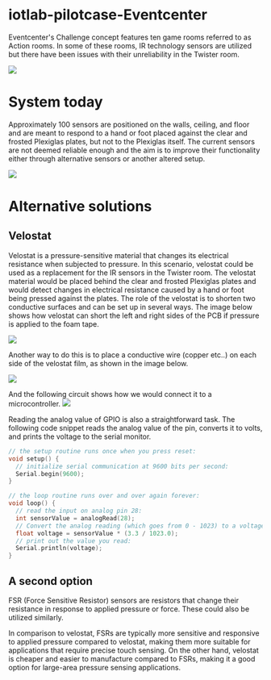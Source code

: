 # iotlab-pilotcase-Eventcenter


Eventcenter's Challenge concept features ten game rooms referred to as Action rooms. In some of these rooms, IR technology sensors are utilized but there have been issues with their unreliability in the Twister room. 

![](https://eventcenter.se/wp-content/uploads/2021/04/Twister-384.jpg
)
# System today
Approximately 100 sensors are positioned on the walls, ceiling, and floor and are meant to respond to a hand or foot placed against the clear and frosted Plexiglas plates, but not to the Plexiglas itself. The current sensors are not deemed reliable enough and the aim is to improve their functionality either through alternative sensors or another altered setup.

![](https://dfimg.dfrobot.com/store/data/SEN0019/200324%20Update/SEN0019-detail-001_564x376.jpg?imageView2/1/w/564/h/376)


# Alternative solutions

## Velostat
Velostat is a pressure-sensitive material that changes its electrical resistance when subjected to pressure. In this scenario, velostat could be used as a replacement for the IR sensors in the Twister room. The velostat material would be placed behind the clear and frosted Plexiglas plates and would detect changes in electrical resistance caused by a hand or foot being pressed against the plates. The role of the velostat is to shorten two conductive surfaces and can be set up in several ways. The image below shows how velostat can short the left and right sides of the PCB if pressure is applied to the foam tape. 

![](https://4.bp.blogspot.com/-65hNUrMq_u4/V1m0NUIfbPI/AAAAAAAAP-U/uNxNeRBFj_QsESKMoGeGz29m-rvurAdjQCLcB/s1600/pressure%2Bsensor%2Bprototype.png)

Another way to do this is to place a conductive wire (copper etc..) on each side of the velostat film, as shown in the image below. 

![](https://i.imgur.com/gjn0nrq.jpg)

And the following circuit shows how we would connect it to a microcontroller. 
![](https://i.imgur.com/kr4XzSI.png)

Reading the analog value of GPIO is also a straightforward task. The following code snippet reads the analog value of the pin, converts it to volts, and prints the voltage to the serial monitor. 

```cpp
// the setup routine runs once when you press reset:
void setup() {
  // initialize serial communication at 9600 bits per second:
  Serial.begin(9600);
}

// the loop routine runs over and over again forever:
void loop() {
  // read the input on analog pin 28:
  int sensorValue = analogRead(28);
  // Convert the analog reading (which goes from 0 - 1023) to a voltage (0 - 3.3V):
  float voltage = sensorValue * (3.3 / 1023.0);
  // print out the value you read:
  Serial.println(voltage);
}
```

## A second option
FSR (Force Sensitive Resistor) sensors are resistors that change their resistance in response to applied pressure or force. These could also be utilized similarly.

In comparison to velostat, FSRs are typically more sensitive and responsive to applied pressure compared to velostat, making them more suitable for applications that require precise touch sensing. On the other hand, velostat is cheaper and easier to manufacture compared to FSRs, making it a good option for large-area pressure sensing applications.
